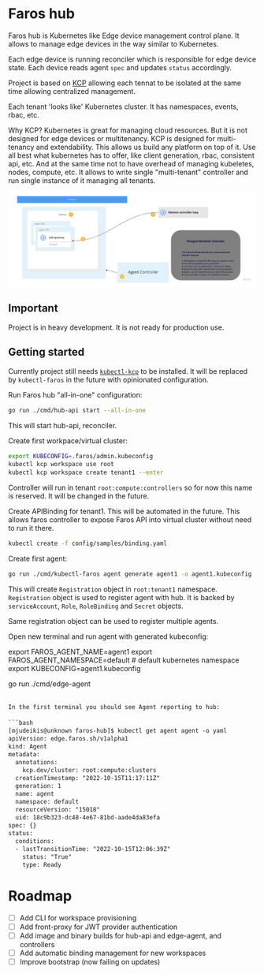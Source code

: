 # Faros hub

Faros hub is Kubernetes like Edge device management control plane.
It allows to manage edge devices in the way similar to Kubernetes.

Each edge device is running reconciler which is responsible for edge device
state. Each device reads agent `spec` and updates `status` accordingly.

Project is based on [KCP](https://www.kcp.io/) allowing each tennat to be isolated
at the same time allowing centralized management.

Each tenant 'looks like' Kubernetes cluster. It has namespaces, events, rbac, etc.

Why KCP? Kubernetes is great for managing cloud resources. But it is not designed
for edge devices or multitenancy. KCP is designed for multi-tenancy and extendability.
This allows us build any platform on top of it. Use all best what kubernetes has to offer,
like client generation, rbac, consistent api, etc. And at the same time not to have
overhead of managing kubeletes, nodes, compute, etc.
It allows to write single "multi-tenant" controller and run single instance of it
managing all tenants.

![High level diagram](docs/img/hl.jpg)

## Important

Project is in heavy development. It is not ready for production use.

## Getting started

Currently project still needs [`kubectl-kcp`](https://github.com/kcp-dev/kcp) to be installed. It will be replaced
by `kubectl-faros` in the future with opinionated configuration.

Run Faros hub "all-in-one" configuration:

```bash
go run ./cmd/hub-api start --all-in-one
```

This will start hub-api, reconciler.

Create first workpace/virtual cluster:

```bash
export KUBECONFIG=.faros/admin.kubeconfig
kubectl kcp workspace use root
kubectl kcp workspace create tenant1 --enter
```

Controller will run in tenant `root:compute:controllers` so for now this name
is reserved. It will be changed in the future.

Create APIBinding for tenant1. This will be automated in the future.
This allows faros controller to expose Faros API into virtual cluster without
need to run it there.

```bash
kubectl create -f config/samples/binding.yaml
```

Create first agent:

```bash
go run ./cmd/kubectl-faros agent generate agent1 -o agent1.kubeconfig
```

This will create `Registration` object in `root:tenant1` namespace.
`Registration` object is used to register agent with hub. It is backed by `serviceAccount`,
`Role`, `RoleBinding` and `Secret` objects.

Same registration object can be used to register multiple agents.

Open new terminal and run agent with generated kubeconfig:

export FAROS_AGENT_NAME=agent1
export FAROS_AGENT_NAMESPACE=default # default kubernetes namespace
export KUBECONFIG=agent1.kubeconfig

go run ./cmd/edge-agent
```

In the first terminal you should see Agent reporting to hub:

```bash
[mjudeikis@unknown faros-hub]$ kubectl get agent agent -o yaml
apiVersion: edge.faros.sh/v1alpha1
kind: Agent
metadata:
  annotations:
    kcp.dev/cluster: root:compute:clusters
  creationTimestamp: "2022-10-15T11:17:11Z"
  generation: 1
  name: agent
  namespace: default
  resourceVersion: "15018"
  uid: 18c9b323-dc48-4e67-81bd-aade4da83efa
spec: {}
status:
  conditions:
  - lastTransitionTime: "2022-10-15T12:06:39Z"
    status: "True"
    type: Ready
```


# Roadmap

- [ ] Add CLI for workspace provisioning
- [ ] Add front-proxy for JWT provider authentication
- [ ] Add image and binary builds for hub-api and edge-agent, and controllers
- [ ] Add automatic binding management for new workspaces
- [ ] Improve bootstrap (now failing on updates)
